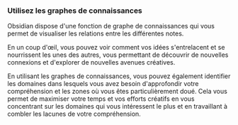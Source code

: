 ### Utilisez les graphes de connaissances 
Obsidian dispose d'une fonction de graphe de connaissances qui vous permet de visualiser les relations entre les différentes notes. 

En un coup d'œil, vous pouvez voir comment vos idées s'entrelacent et se nourrissent les unes des autres, vous permettant de découvrir de nouvelles connexions et d'explorer de nouvelles avenues créatives.

En utilisant les graphes de connaissances, vous pouvez également identifier les domaines dans lesquels vous avez besoin d'approfondir votre compréhension et les zones où vous êtes particulièrement doué. Cela vous permet de maximiser votre temps et vos efforts créatifs en vous concentrant sur les domaines qui vous intéressent le plus et en travaillant à combler les lacunes de votre compréhension.